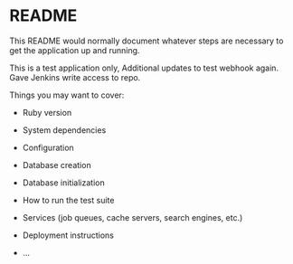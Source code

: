 # README

This README would normally document whatever steps are necessary to get the
application up and running.

This is a test application only, Additional updates to test webhook again. Gave Jenkins write access to repo.

Things you may want to cover:

* Ruby version

* System dependencies

* Configuration

* Database creation

* Database initialization

* How to run the test suite

* Services (job queues, cache servers, search engines, etc.)

* Deployment instructions

* ...
